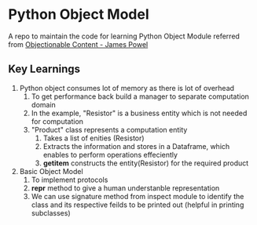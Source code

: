 # Python Object Model

A repo to maintain the code for learning Python Object Module referred from <a href="https://www.youtube.com/watch?v=AmHE0kZhLIQ&ab_channel=CodingTech">Objectionable Content - James Powel</a>

## Key Learnings
1. Python object consumes lot of memory as there is lot of overhead
    1. To get performance back build a manager to separate computation domain
    2. In the example, "Resistor" is a business entity which is not needed for computation
    3. "Product" class represents a computation entity
        1. Takes a list of enities (Resistor)
        2. Extracts the information and stores in a Dataframe, which enables to perform operations effeciently
        3. __getitem__ constructs the entity(Resistor) for the required product
2. Basic Object Model
    1. To implement protocols
    2. __repr__ method to give a human understanble representation
    3. We can use signature method from inspect module to identify the class and its respective feilds to be printed out (helpful in printing subclasses)
	
